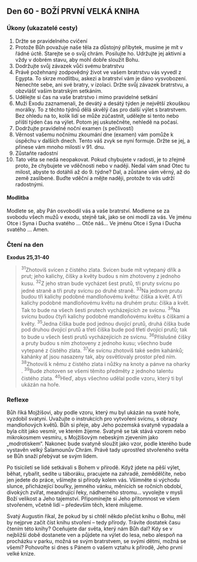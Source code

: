 ## Den 60 - BOŽÍ PRVNÍ VELKÁ KNIHA

### Úkony (ukazatelé cesty)

1. Držte se pravidelného cvičení
1. Protože Bůh považuje naše těla za důstojný příbytek, musíme je mít v řádné úctě. Starejte se o svůj chrám. Posilujte ho. Udržujte jej aktivní a vždy v dobrém stavu, aby mohl dobře sloužit Bohu.
1. Dodržujte svůj závazek vůči svému bratrstvu
1. Právě požehnaný zodpovědný život ve vašem bratrstvu vás vyvedl z Egypta. To skrze modlitbu, askezi a bratrství vám je dáno vysvobození. Nenechte sebe, ani své bratry, v izolaci. Držte svůj závazek bratrstvu, a obzvlášť vašim bratrským setkáním.
1. Udělejte si čas na vaše bratrstvo i mimo pravidelné setkání
1. Muži Exodu zaznamenali, že devátý a desátý týden je největší zkouškou morálky. To z těchto týdnů dělá skvělý čas pro další výlet s bratrstvem. Bez ohledu na to, kolik lidí se může zúčastnit, udělejte si tento nebo příští týden čas na výlet. Potom jej uskutečněte, nehledě na počasí.
1. Dodržujte pravidelné noční examen (s pečlivostí)
1. Věrnost vašemu nočnímu zkoumání dne (examen) vám pomůže k úspěchu v dalších dnech. Tento váš zvyk se nyní formuje. Držte se jej, a přinese vám mnoho milostí v 91. dnu.
1. Zůstaňte radostní
1. Tato věta se nedá neopakovat. Pokud chybujete v radosti, je to zřejmě proto, že chybujete ve vděčnosti nebo v naději. Nedal vám snad Otec tu milost, abyste to dotáhli až do 9. týdne? Dal, a zůstane vám věrný, až do země zaslíbené. Buďte vděční a mějte naději, protože to vás udrží radostnými.

#### Modlitba

Modlete se, aby Pán osvobodil vás a vaše bratrství.
Modleme se za svobodu všech mužů v exodu, stejně tak, jako se oni modlí za vás.
Ve jménu Otce i Syna i Ducha svatého … Otče náš… Ve jménu Otce i Syna i Ducha svatého … Amen.

### Čtení na den

**Exodus 25,31-40**

> <sup>31</sup>Zhotovíš svícen z čistého zlata. Svícen bude mít vytepaný dřík a prut; jeho kalichy, číšky a květy budou s ním zhotoveny z jednoho kusu.
> <sup>32</sup>Z jeho stran bude vycházet šest prutů, tři pruty svícnu po jedné straně a tři pruty svícnu po druhé straně.
> <sup>33</sup>Na jednom prutu budou tři kalichy podobné mandloňovému květu: číška a květ. A tři kalichy podobné mandloňovému květu na druhém prutu: číška a květ. Tak to bude na všech šesti prutech vycházejících ze svícnu.
> <sup>34</sup>Na svícnu budou čtyři kalichy podobné mandloňovému květu s číškami a květy.
> <sup>35</sup>Jedna číška bude pod jednou dvojicí prutů, druhá číška bude pod druhou dvojicí prutů a třetí číška bude pod třetí dvojicí prutů; tak to bude u všech šesti prutů vycházejících ze svícnu.
> <sup>36</sup>Příslušné číšky a pruty budou s ním zhotoveny z jednoho kusu; všechno bude vytepané z čistého zlata.
> <sup>37</sup>Ke svícnu zhotovíš také sedm kahánků; kahánky ať jsou nasazeny tak, aby osvětlovaly prostor před ním.
> <sup>38</sup>Zhotovíš k němu z čistého zlata i nůžky na knoty a pánve na oharky .
> <sup>39</sup>Bude zhotoven se všemi těmito předměty z jednoho talentu čistého zlata.
> <sup>40</sup>Hleď, abys všechno udělal podle vzoru, který ti byl ukázán na hoře.

### Reflexe

Bůh říká Mojžíšovi, aby podle vzoru, který mu byl ukázán na svaté hoře, vyzdobil svatyni. Uvažujte o instrukcích pro
vytvoření svícnu, s obrazy mandloňových květů. Bůh si přeje, aby Jeho pozemská svatyně vypadala a byla cítit jako
vesmír, ve kterém žijeme. Svatyně se tak stává vzorem nebo mikrokosmem vesmíru, s Mojžíšovým nebeským
zjevením jako „modrotiskem“. Nakonec bude svatyně sloužit jako vzor, podle kterého bude vystavěn velký
Šalamounův Chrám. Právě tady uprostřed stvořeného světa se Bůh snaží přebývat se svým lidem.

Po tisíciletí se lidé setkávali s Bohem v přírodě. Když jdete na pěší výlet, běhat, rybařit, sedíte u táboráku, pracujete na
zahradě, zemědělčíte, nebo jen jedete do práce, všímejte si přírody kolem vás. Všimněte si východu slunce, přicházející
bouřky, jemného vánku, měnících se ročních období, divokých zvířat, meandrující řeky, nádherného stromu…
vyvolejte v mysli Boží velikost a Jeho tajemství. Připomínejte si Jeho přítomnost ve všem stvořeném, včetně lidí –
především těch, které milujeme.

Svatý Augustin říkal, že pokud by si chtěl někdo přečíst knihu o Bohu, měl by nejprve začít číst knihu stvoření – tedy
přírody. Trávíte dostatek času čtením této knihy? Oceňujete dar světa, který nám Bůh dal? Kdy se v nejbližší době
dostanete ven a půjdete na výlet do lesa, nebo alespoň na procházku v parku, možná se svým bratrstvem, se svými
dětmi, možná se všemi? Pohovořte si dnes s Pánem o vašem vztahu k přírodě, Jeho první velké knize.
